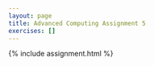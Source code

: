 ```yaml
---
layout: page
title: Advanced Computing Assignment 5
exercises: []
---
```


{% include assignment.html %}
